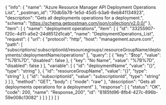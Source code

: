 {
  "info": {
    "name": "Azure Resource Manager API Deployment Operations List",
    "_postman_id": "70db5b78-1e5d-45d5-b3a6-8eb841134923",
    "description": "Gets all deployments operations for a deployment.",
    "schema": "https://schema.getpostman.com/json/collection/v2.0.0/"
  },
  "item": [
    {
      "name": "deployment operations",
      "item": [
        {
          "id": "33255907-f20c-4d11-a5e2-24d8512d1cab",
          "name": "DeploymentOperations_List",
          "request": {
            "url": {
              "protocol": "http",
              "host": "management.azure.com",
              "path": [
                "subscriptions/:subscriptionId/resourcegroups/:resourceGroupName/deployments/:deploymentName/operations"
              ],
              "query": [
                {
                  "key": "$top",
                  "value": "%7B%7D",
                  "disabled": false
                },
                {
                  "key": "No Name",
                  "value": "%7B%7D",
                  "disabled": false
                }
              ],
              "variable": [
                {
                  "id": "deploymentName",
                  "value": "{}",
                  "type": "string"
                },
                {
                  "id": "resourceGroupName",
                  "value": "{}",
                  "type": "string"
                },
                {
                  "id": "subscriptionId",
                  "value": "subscriptionId",
                  "type": "string"
                }
              ]
            },
            "method": "GET",
            "body": {
              "mode": "raw"
            },
            "description": "Gets all deployments operations for a deployment"
          },
          "response": [
            {
              "status": "OK",
              "code": 200,
              "name": "Response_200",
              "id": "8185fd96-8fb4-427c-896b-59e008c13082"
            }
          ]
        }
      ]
    }
  ]
}
